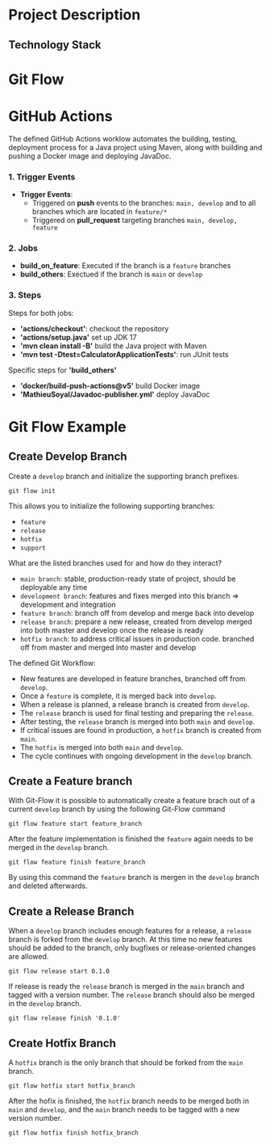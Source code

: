 # Project Description
## Technology Stack

# Git Flow

# GitHub Actions
The defined GitHub Actions worklow automates the building, testing, deployment process for a Java project using Maven, along with building and pushing a Docker image and deploying JavaDoc.
### 1. Trigger Events
- **Trigger Events**:   
    - Triggered on **push** events to the branches: ```main, develop``` and to all branches which are located in ```feature/*```
    - Triggered on **pull_request** targeting branches ```main, develop, feature```
### 2. Jobs
- **build_on_feature**: Executed if the branch is a ```feature``` branches
- **build_others**: Exectued if the branch is ```main``` or ```develop```

### 3. Steps
Steps for both jobs:  
- **'actions/checkout'**: checkout the repository
- **'actions/setup.java'** set up JDK 17
- **'mvn clean install -B'** build the Java project with Maven
- **'mvn test -Dtest=CalculatorApplicationTests'**: run JUnit tests  

Specific steps for **'build_others'**
- **'docker/build-push-actions@v5'** build Docker image
- **'MathieuSoyal/Javadoc-publisher.yml'** deploy JavaDoc



# Git Flow Example
## Create Develop Branch
Create a ```develop``` branch and initialize the supporting branch prefixes.

```
git flow init
```
This allows you to initialize the following supporting branches:  

- ```feature```
- ```release```
- ```hotfix```
- ```support```

What are the listed branches used for and how do they interact?

- ```main branch```: stable, production-ready state of project, should be deployable any time
- ```development branch```: features and fixes merged into this branch => development and integration
- ```feature branch```: branch off from develop and merge back into develop
- ```release branch```: prepare a new release, created from develop merged into both master and develop once the release is ready
- ```hotfix branch```: to address critical issues in production code. branched off from master and merged into master and develop

The defined Git Workflow:
- New features are developed in feature branches, branched off from ```develop```.
- Once a ```feature``` is complete, it is merged back into ```develop```.
- When a release is planned, a release branch is created from ```develop```.
- The ```release``` branch is used for final testing and preparing the ```release```.
- After testing, the ```release``` branch is merged into both ```main``` and ```develop```.
- If critical issues are found in production, a ```hotfix``` branch is created from ```main```.
- The ```hotfix``` is merged into both ```main``` and ```develop```.
- The cycle continues with ongoing development in the ```develop``` branch.

## Create a Feature branch

With Git-Flow it is possible to automatically create a feature brach out of a current ```develop``` branch by using the following Git-Flow command

```
git flow feature start feature_branch
```

After the feature implementation is finished the ```feature``` again needs to be merged in the ```develop``` branch.

```
git flow feature finish feature_branch
```

By using this command the ```feature``` branch is mergen in the ```develop``` branch and deleted afterwards.


## Create a Release Branch
When a ```develop``` branch includes enough features for a release, a ```release``` branch is forked from the ```develop``` branch. At this time no new features should be added to the branch, only bugfixes or release-oriented changes are allowed. 

```
git flow release start 0.1.0
```

If release is ready the ```release``` branch is merged in the ```main``` branch and tagged with a version number. The ```release``` branch should also be merged in the ```develop``` branch. 

```
git flow release finish '0.1.0'
```

## Create Hotfix Branch
A ```hotfix``` branch is the only branch that should be forked from the ```main``` branch. 

```
git flow hotfix start hotfix_branch
```

After the hofix is finished, the ```hotfix``` branch needs to be merged both in ```main``` and ```develop```, and the ```main``` branch needs to be tagged with a new version number.

```
git flow hotfix finish hotfix_branch
```


 

